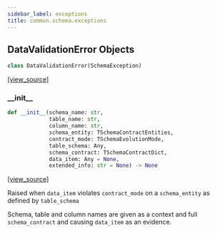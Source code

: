 ```yaml
---
sidebar_label: exceptions
title: common.schema.exceptions
---
```


## DataValidationError Objects

```python
class DataValidationError(SchemaException)
```

[[view_source]](https://github.com/dlt-hub/dlt/blob/e9c9ecfa8a644fdb516dd74aabca3bf75bafb154/dlt/common/schema/exceptions.py#L151)

### \_\_init\_\_

```python
def __init__(schema_name: str,
             table_name: str,
             column_name: str,
             schema_entity: TSchemaContractEntities,
             contract_mode: TSchemaEvolutionMode,
             table_schema: Any,
             schema_contract: TSchemaContractDict,
             data_item: Any = None,
             extended_info: str = None) -> None
```

[[view_source]](https://github.com/dlt-hub/dlt/blob/e9c9ecfa8a644fdb516dd74aabca3bf75bafb154/dlt/common/schema/exceptions.py#L152)

Raised when `data_item` violates `contract_mode` on a `schema_entity` as defined by `table_schema`

Schema, table and column names are given as a context and full `schema_contract` and causing `data_item` as an evidence.

